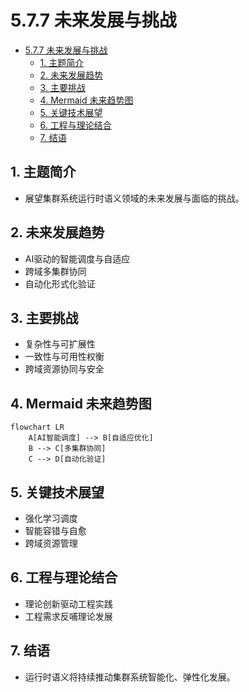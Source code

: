 # 5.7.7 未来发展与挑战


<!-- TOC START -->

- [5.7.7 未来发展与挑战](#577-未来发展与挑战)
  - [1. 主题简介](#1-主题简介)
  - [2. 未来发展趋势](#2-未来发展趋势)
  - [3. 主要挑战](#3-主要挑战)
  - [4. Mermaid 未来趋势图](#4-mermaid-未来趋势图)
  - [5. 关键技术展望](#5-关键技术展望)
  - [6. 工程与理论结合](#6-工程与理论结合)
  - [7. 结语](#7-结语)

<!-- TOC END -->

## 1. 主题简介

- 展望集群系统运行时语义领域的未来发展与面临的挑战。

## 2. 未来发展趋势

- AI驱动的智能调度与自适应
- 跨域多集群协同
- 自动化形式化验证

## 3. 主要挑战

- 复杂性与可扩展性
- 一致性与可用性权衡
- 跨域资源协同与安全

## 4. Mermaid 未来趋势图

```mermaid
flowchart LR
    A[AI智能调度] --> B[自适应优化]
    B --> C[多集群协同]
    C --> D[自动化验证]
```

## 5. 关键技术展望

- 强化学习调度
- 智能容错与自愈
- 跨域资源管理

## 6. 工程与理论结合

- 理论创新驱动工程实践
- 工程需求反哺理论发展

## 7. 结语

- 运行时语义将持续推动集群系统智能化、弹性化发展。
